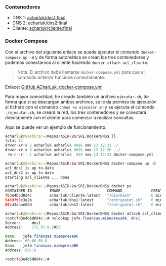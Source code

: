 ### Contenedores

- DNS 1: [acharluk/dns1:final](https://hub.docker.com/r/acharluk/dns1)
- DNS 2: [acharluk/dns2:final](https://hub.docker.com/r/acharluk/dns2)
- Cliente: [acharluk/cliente:final](https://hub.docker.com/r/acharluk/cliente)

### Docker Compose

Con el archivo del siguiente enlace se puede ejecutar el comando `docker-compose up -d` y de forma automática se crean los tres contenedores y podemos conectarnos al cliente haciendo `docker attach acl_cliente`.

> Nota: El archivo debe llamarse `docker-compose.yml` para que el comando anterior funcione correctamente.

Enlace: [GitHub ACharLuk: docker-compose.yml](https://github.com/acharluk/ASIR/blob/master/2o/SRI/DockerDNS/)

Para mayor comodidad, he creado también un archivo `ejecutar.sh`, de forma que si se descargan ambos archivos, se le da permiso de ejecución al fichero con el comando `chmod +x ejecutar.sh` y se ejecuta el comando `./ejecutar.sh`, se creará la red, los tres contenedores y se conectará directamente con el cliente para comenzar a realizar consultas.

Aquí se puede ver un ejemplo de funcionamiento:

```java
acharluk@Nashira:~/Repos/ASIR/2o/SRI/DockerDNS$ ll
total 12
drwxr-xr-x 2 acharluk acharluk 4096 nov 13 12:31 ./
drwxr-xr-x 3 acharluk acharluk 4096 nov 13 12:30 ../
-rw-r--r-- 1 acharluk acharluk  859 nov 13 12:31 docker-compose.yml

acharluk@Nashira:~/Repos/ASIR/2o/SRI/DockerDNS$ docker-compose up -d
acl_dns1 is up-to-date
acl_dns2 is up-to-date
Starting acl_cliente ... done

acharluk@Nashira:~/Repos/ASIR/2o/SRI/DockerDNS$ docker ps
CONTAINER ID        IMAGE                     COMMAND             CREATED             
7b3e4b5d0d4c        acharluk/cliente:latest   "/bin/bash"         6 minutes ago       
5459795c3e2b        acharluk/dns1:latest      "/entrypoint.sh"    6 minutes ago    
00c43aaae8dd        acharluk/dns2:latest      "/entrypoint.sh"    6 minutes ago    

acharluk@Nashira:~/Repos/ASIR/2o/SRI/DockerDNS$ docker attach acl_cliente
root@7b3e4b5d0d4c:/# nslookup jefe.finanzas.miempresa06. dns1
Server:		dns1
Address:	172.97.0.2#53

Name:	jefe.finanzas.miempresa06
Address: 60.60.60.8
Name:	jefe.finanzas.miempresa06
Address: 60::8

root@7b3e4b5d0d4c:/# 

```
